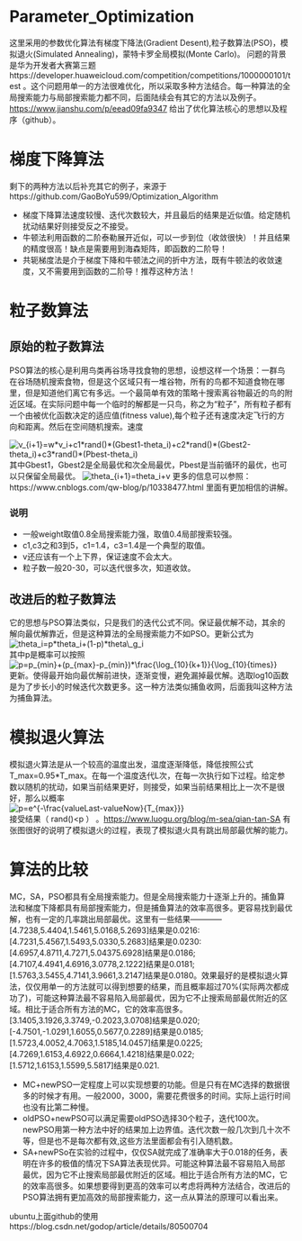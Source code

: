 # Parameter_Optimization
这里采用的参数优化算法有梯度下降法(Gradient Desent),粒子数算法(PSO)，模拟退火(Simulated Annealing)，蒙特卡罗全局模拟(Monte Carlo)。
问题的背景是华为开发者大赛第三题https://developer.huaweicloud.com/competition/competitions/1000000101/test  。这个问题用单一的方法很难优化，所以采取多种方法结合。每一种算法的全局搜索能力与局部搜索能力都不同，后面陆续会有其它的方法以及例子。https://www.jianshu.com/p/eead09fa9347 给出了优化算法核心的思想以及程序（github）。

# 梯度下降算法
剩下的两种方法以后补充其它的例子，来源于https://github.com/GaoBoYu599/Optimization_Algorithm
* 梯度下降算法速度较慢、迭代次数较大，并且最后的结果是近似值。给定随机扰动结果好则接受反之不接受。
* 牛顿法利用函数的二阶泰勒展开近似，可以一步到位（收敛很快）！并且结果的精度很高！缺点是需要用到海森矩阵，即函数的二阶导！
* 共轭梯度法是介于梯度下降和牛顿法之间的折中方法，既有牛顿法的收敛速度，又不需要用到函数的二阶导！推荐这种方法！

# 粒子数算法
## 原始的粒子数算法
PSO算法的核心是利用鸟类再谷场寻找食物的思想，设想这样一个场景：一群鸟在谷场随机搜索食物，但是这个区域只有一堆谷物，所有的鸟都不知道食物在哪里，但是知道他们离它有多远。一个最简单有效的策略十搜索离谷物最近的鸟的附近区域。在实际问题中每一个临时的解都是一只鸟，称之为“粒子”，所有粒子都有一个由被优化函数决定的适应值(fitness value),每个粒子还有速度决定飞行的方向和距离。然后在空间随机搜索。速度

<img src="https://latex.codecogs.com/gif.latex?v_{i&plus;1}=w*v_i&plus;c1*rand()*(Gbest1-theta_i)&plus;c2*rand()*(Gbest2-theta_i)&plus;c3*rand()*(Pbest-theta_i)" title="v_{i+1}=w*v_i+c1*rand()*(Gbest1-theta_i)+c2*rand()*(Gbest2-theta_i)+c3*rand()*(Pbest-theta_i)" />  
其中Gbest1，Gbest2是全局最优和次全局最优，Pbest是当前循环的最优，也可以只保留全局最优。  
<img src="https://latex.codecogs.com/gif.latex?theta_{i&plus;1}=theta_i&plus;v" title="theta_{i+1}=theta_i+v" />  
更多的信息可以参照：https://www.cnblogs.com/qw-blog/p/10338477.html 里面有更加相信的讲解。

### 说明
* 一般weight取值0.8全局搜索能力强，取值0.4局部搜索较强。
* c1,c3之和3到5，c1=1.4，c3=1.4是一个典型的取值。
* v还应该有一个上下界，保证速度不会太大。
* 粒子数一般20-30，可以迭代很多次，知道收敛。

## 改进后的粒子数算法
它的思想与PSO算法类似，只是我们的迭代公式不同。保证最优解不动，其余的解向最优解靠近，但是这种算法的全局搜索能力不如PSO。更新公式为  
<img src="https://latex.codecogs.com/gif.latex?theta_i=p*theta_i&plus;(1-p)*theta\_g_i" title="theta_i=p*theta_i+(1-p)*theta\_g_i" />  
其中p是概率可以按照  
<img src="https://latex.codecogs.com/gif.latex?p=p_{min}&plus;(p_{max}-p_{min})*\frac{\log_{10}{k&plus;1}}{\log_{10}{times}}" title="p=p_{min}+(p_{max}-p_{min})*\frac{\log_{10}{k+1}}{\log_{10}{times}}" />  
更新。使得最开始向最优解前进快，逐渐变慢，避免漏掉最优解。选取log10函数是为了步长小的时候迭代次数更多。这一种方法类似捕鱼收网，后面我叫这种方法为捕鱼算法。

# 模拟退火算法
模拟退火算法是从一个较高的温度出发，温度逐渐降低，降低按照公式T_max=0.95*T_max。在每一个温度迭代L次，在每一次执行如下过程。给定参数以随机的扰动，如果当前结果更好，则接受，如果当前结果相比上一次不是很好，那么以概率  
<img src="https://latex.codecogs.com/gif.latex?p=e^{-\frac{valueLast-valueNow}{T_{max}}}" title="p=e^{-\frac{valueLast-valueNow}{T_{max}}}" />  
接受结果（ rand()<p ） 。https://www.luogu.org/blog/m-sea/qian-tan-SA 有张图很好的说明了模拟退火的过程，表现了模拟退火具有跳出局部最优解的能力。




# 算法的比较
MC，SA，PSO都具有全局搜索能力。但是全局搜索能力十逐渐上升的。捕鱼算法和梯度下降都具有局部搜索能力，但是捕鱼算法的效率高很多。更容易找到最优解，也有一定的几率跳出局部最优。这里有一些结果————[4.7238,5.4404,1.5461,5.0168,5.2693]结果是0.0216:[4.7231,5.4567,1.5493,5.0330,5.2683]结果是0.0230:[4.6957,4.8711,4.7271,5.04375.6928]结果是0.0186;[4.7107,4.4941,4.6916,3.0778,2.1222]结果是0.0181;[1.5763,3.5455,4.7141,3.9661,3.2147]结果是0.0180。效果最好的是模拟退火算法，仅仅用单一的方法就可以得到想要的结果，而且概率超过70%(实际两次都成功了)，可能这种算法最不容易陷入局部最优，因为它不止搜索局部最优附近的区域。相比于适合所有方法的MC，它的效率高很多。[3.1405,3.1926,3.3749,-0.2023,3.0708]结果是0.020;[-4.7501,-1.0291,1.6055,0.5677,0.2289]结果是0.0185;[1.5723,4.0052,4.7063,1.5185,14.0457]结果是0.0225;[4.7269,1.6153,4.6922,0.6664,1.4218]结果是0.022;[1.5712,1.6153,1.5599,5.5817]结果是0.021.
* MC+newPSO一定程度上可以实现想要的功能。但是只有在MC选择的数据很多的时候才有用。一般2000，3000，需要花费很多的时间。实际上运行时间也没有比第二种慢。
* oldPSO+newPSO可以满足需要oldPSO选择30个粒子，迭代100次。newPSO用第一种方法中好的结果加上边界值。迭代次数一般几次到几十次不等，但是也不是每次都有效,这些方法里面都会有引入随机数。
* SA+newPSo在实验的过程中，仅仅SA就完成了准确率大于0.018的任务，表明在许多的极值的情况下SA算法表现优异。可能这种算法最不容易陷入局部最优，因为它不止搜索局部最优附近的区域。相比于适合所有方法的MC，它的效率高很多。如果想要得到更高的效率可以考虑将两种方法结合，改进后的PSO算法拥有更加高效的局部搜索能力，这一点从算法的原理可以看出来。

ubuntu上面github的使用https://blog.csdn.net/godop/article/details/80500704
